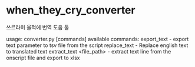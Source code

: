 # when_they_cry_converter

쓰르라미 울적에 번역 도움 툴

usage: converter.py [commands]
available commands:
    export_text <Update folder>
    - export text parameter to tsv file from the script
    replace_text <Update folder> <translation folder>
    - Replace english text to translated text
    extract_text <file_path>
    - extract text line from the onscript file and export to xlsx
